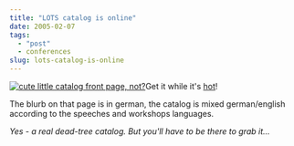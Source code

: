 ```yaml
---
title: "LOTS catalog is online"
date: 2005-02-07
tags: 
  - "post"
  - conferences
slug: lots-catalog-is-online
---
```


[![cute little catalog front page, not?](/assets/images/movable-type-blog-archives/lots2005_katalog_front.jpg)](http://www.lots.ch/2005/Veranstaltungskatalog.html)Get it while it's [hot](http://www.lots.ch/2005/Veranstaltungskatalog.html)!

The blurb on that page is in german, the catalog is mixed german/english according to the speeches and workshops languages.

_Yes - a real dead-tree catalog. But you'll have to be there to grab it..._

